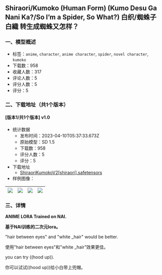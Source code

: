## Shiraori/Kumoko (Human Form) (Kumo Desu Ga Nani Ka?/So I’m a Spider, So What?) 白织/蜘蛛子 白織 转生成蜘蛛又怎样？
### 一、模型概述

- 标签：`anime`, `character`, `anime character`, `spider`, `novel character`, `kumoko`
- 下载数：958
- 收藏人数：317
- 评论人数：5
- 评分人数：5
- 评分：5

### 二、下载地址（共1个版本）

#### [版本1/共1个版本] v1.0

- 统计数据
  - 发布时间：2023-04-10T05:37:33.673Z
  - 原始模型：SD 1.5
  - 下载数：958
  - 评分人数：5
  - 评分：5
- 下载地址
  - [ShiraoriKumokoV2[shiraori].safetensors](https://civitai.com/api/download/models/41499)
- 样例图像：

| <img src="https://image.civitai.com/xG1nkqKTMzGDvpLrqFT7WA/89abed77-579c-41a1-ec89-a8743b528100/width=450/457102.jpeg" /> | <img src="https://image.civitai.com/xG1nkqKTMzGDvpLrqFT7WA/2723fd24-4b26-4a68-cfa1-f8e4e2970700/width=450/457103.jpeg" /> | <img src="https://image.civitai.com/xG1nkqKTMzGDvpLrqFT7WA/6c6b9572-7c1e-44b7-2fe5-c1eb8444d000/width=450/457086.jpeg" /> | <img src="https://image.civitai.com/xG1nkqKTMzGDvpLrqFT7WA/e4a2011a-1a57-4c2c-befa-44b63e99fa00/width=450/457087.jpeg" /> |
| ---- | ---- | ---- | ---- |


### 三、详情
<p><strong>ANIME LORA Trained on NAI.</strong></p><p><strong>基于NAI训练的二次元lora。</strong></p><p>"hair between eyes" and "white _hair" would be better.</p><p>使用"hair between eyes"和"white _hair”效果更佳。</p><p>you can try ((hood up)).</p><p>你可以试试((hood up))给小白带上兜帽。</p>